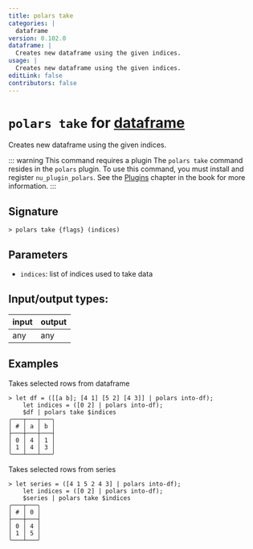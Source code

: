 ```yaml
---
title: polars take
categories: |
  dataframe
version: 0.102.0
dataframe: |
  Creates new dataframe using the given indices.
usage: |
  Creates new dataframe using the given indices.
editLink: false
contributors: false
---
```

<!-- This file is automatically generated. Please edit the command in https://github.com/nushell/nushell instead. -->

# `polars take` for [dataframe](/commands/categories/dataframe.md)

<div class='command-title'>Creates new dataframe using the given indices.</div>

::: warning This command requires a plugin
The `polars take` command resides in the `polars` plugin.
To use this command, you must install and register `nu_plugin_polars`.
See the [Plugins](/book/plugins.html) chapter in the book for more information.
:::


## Signature

```> polars take {flags} (indices)```

## Parameters

 -  `indices`: list of indices used to take data


## Input/output types:

| input | output |
| ----- | ------ |
| any   | any    |

## Examples

Takes selected rows from dataframe
```nu
> let df = ([[a b]; [4 1] [5 2] [4 3]] | polars into-df);
    let indices = ([0 2] | polars into-df);
    $df | polars take $indices
╭───┬───┬───╮
│ # │ a │ b │
├───┼───┼───┤
│ 0 │ 4 │ 1 │
│ 1 │ 4 │ 3 │
╰───┴───┴───╯

```

Takes selected rows from series
```nu
> let series = ([4 1 5 2 4 3] | polars into-df);
    let indices = ([0 2] | polars into-df);
    $series | polars take $indices
╭───┬───╮
│ # │ 0 │
├───┼───┤
│ 0 │ 4 │
│ 1 │ 5 │
╰───┴───╯

```
